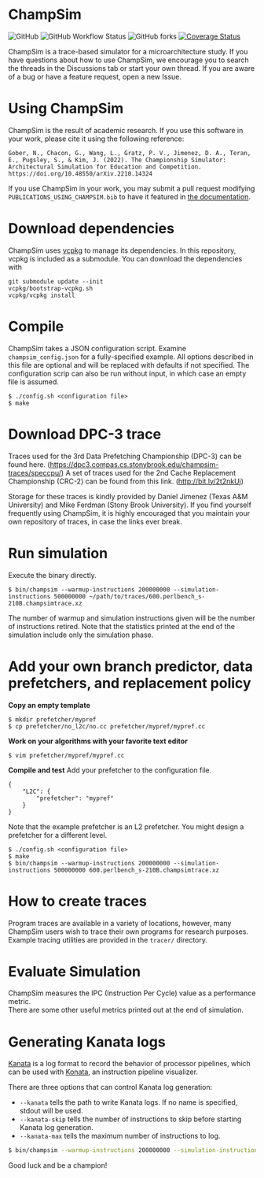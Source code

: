 # ChampSim

![GitHub](https://img.shields.io/github/license/ChampSim/ChampSim)
![GitHub Workflow Status](https://img.shields.io/github/actions/workflow/status/ChampSim/ChampSim/test.yml)
![GitHub forks](https://img.shields.io/github/forks/ChampSim/ChampSim)
[![Coverage Status](https://coveralls.io/repos/github/ChampSim/ChampSim/badge.svg?branch=develop)](https://coveralls.io/github/ChampSim/ChampSim?branch=develop)

ChampSim is a trace-based simulator for a microarchitecture study. If you have questions about how to use ChampSim, we encourage you to search the threads in the Discussions tab or start your own thread. If you are aware of a bug or have a feature request, open a new Issue.

# Using ChampSim

ChampSim is the result of academic research. If you use this software in your work, please cite it using the following reference:

    Gober, N., Chacon, G., Wang, L., Gratz, P. V., Jimenez, D. A., Teran, E., Pugsley, S., & Kim, J. (2022). The Championship Simulator: Architectural Simulation for Education and Competition. https://doi.org/10.48550/arXiv.2210.14324

If you use ChampSim in your work, you may submit a pull request modifying `PUBLICATIONS_USING_CHAMPSIM.bib` to have it featured in [the documentation](https://champsim.github.io/ChampSim/master/Publications-using-champsim.html).

# Download dependencies

ChampSim uses [vcpkg](https://vcpkg.io) to manage its dependencies. In this repository, vcpkg is included as a submodule. You can download the dependencies with
```
git submodule update --init
vcpkg/bootstrap-vcpkg.sh
vcpkg/vcpkg install
```

# Compile

ChampSim takes a JSON configuration script. Examine `champsim_config.json` for a fully-specified example. All options described in this file are optional and will be replaced with defaults if not specified. The configuration scrip can also be run without input, in which case an empty file is assumed.
```
$ ./config.sh <configuration file>
$ make
```

# Download DPC-3 trace

Traces used for the 3rd Data Prefetching Championship (DPC-3) can be found here. (https://dpc3.compas.cs.stonybrook.edu/champsim-traces/speccpu/) A set of traces used for the 2nd Cache Replacement Championship (CRC-2) can be found from this link. (http://bit.ly/2t2nkUj)

Storage for these traces is kindly provided by Daniel Jimenez (Texas A&M University) and Mike Ferdman (Stony Brook University). If you find yourself frequently using ChampSim, it is highly encouraged that you maintain your own repository of traces, in case the links ever break.

# Run simulation

Execute the binary directly.
```
$ bin/champsim --warmup-instructions 200000000 --simulation-instructions 500000000 ~/path/to/traces/600.perlbench_s-210B.champsimtrace.xz
```

The number of warmup and simulation instructions given will be the number of instructions retired. Note that the statistics printed at the end of the simulation include only the simulation phase.

# Add your own branch predictor, data prefetchers, and replacement policy
**Copy an empty template**
```
$ mkdir prefetcher/mypref
$ cp prefetcher/no_l2c/no.cc prefetcher/mypref/mypref.cc
```

**Work on your algorithms with your favorite text editor**
```
$ vim prefetcher/mypref/mypref.cc
```

**Compile and test**
Add your prefetcher to the configuration file.
```
{
    "L2C": {
        "prefetcher": "mypref"
    }
}
```
Note that the example prefetcher is an L2 prefetcher. You might design a prefetcher for a different level.

```
$ ./config.sh <configuration file>
$ make
$ bin/champsim --warmup-instructions 200000000 --simulation-instructions 500000000 600.perlbench_s-210B.champsimtrace.xz
```

# How to create traces

Program traces are available in a variety of locations, however, many ChampSim users wish to trace their own programs for research purposes.
Example tracing utilities are provided in the `tracer/` directory.

# Evaluate Simulation

ChampSim measures the IPC (Instruction Per Cycle) value as a performance metric. <br>
There are some other useful metrics printed out at the end of simulation. <br>

# Generating Kanata logs

[Kanata](https://github.com/shioyadan/Konata/blob/master/docs/kanata-log-format.md) is a log format to record the behavior of processor pipelines, which can be used with [Konata](https://github.com/shioyadan/Konata), an instruction pipeline visualizer.

There are three options that can control Kanata log generation:

- `--kanata` tells the path to write Kanata logs. If no name is specified, stdout will be used.
- `--kanata-skip` tells the number of instructions to skip before starting Kanata log generation.
- `--kanata-max` tells the maximum number of instructions to log.

```sh
$ bin/champsim --warmup-instructions 200000000 --simulation-instructions 500000000 --kanata >(gzip > kanata.log.gz) --kanata-skip 200000000 --kanata-max 100000 600.perlbench_s-210B.champsimtrace.xz
```

Good luck and be a champion! <br>
